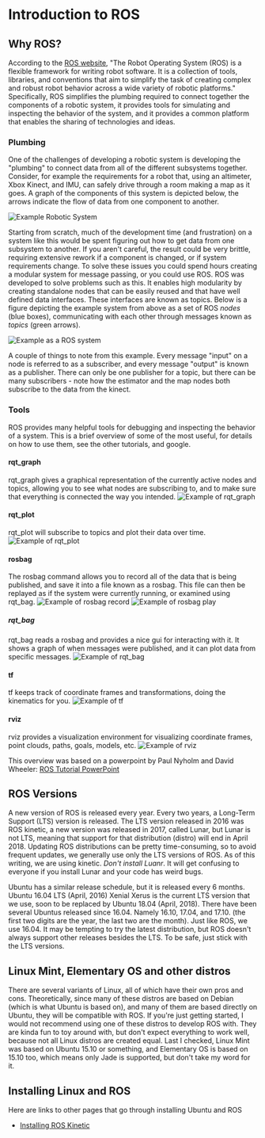# Introduction to ROS

## Why ROS?

According to the [ROS website](https://www.ros.org/about-ros/), "The Robot Operating System (ROS) is a flexible framework for writing robot software. It is a collection of tools, libraries, and conventions that aim to simplify the task of creating complex and robust robot behavior across a wide variety of robotic platforms." Specifically, ROS simplifies the plumbing required to connect together the components of a robotic system, it provides tools for simulating and inspecting the behavior of the system, and it provides a common platform that enables the sharing of technologies and ideas.

### Plumbing

One of the challenges of developing a robotic system is developing the "plumbing" to connect data from all of the different subsystems together. Consider, for example the requirements for a robot that, using an altimeter, Xbox Kinect, and IMU, can safely drive through a room making a map as it goes. A graph of the components of this system is depicted below, the arrows indicate the flow of data from one component to another.

![Example Robotic System](figures/intro/exampleSystem.png)

Starting from scratch, much of the development time (and frustration) on a system like this would be spent figuring out how to get data from one subsystem to another. If you aren't careful, the result could be very brittle, requiring extensive rework if a component is changed, or if system requirements change. To solve these issues you could spend hours creating a modular system for message passing, or you could use ROS. ROS was developed to solve problems such as this. It enables high modularity by creating standalone nodes that can be easily reused and that have well defined data interfaces. These interfaces are known as topics. Below is a figure depicting the example system from above as a set of ROS *nodes* (blue boxes), communicating with each other through messages known as *topics* (green arrows).

![Example as a ROS system](figures/intro/system1ROSLabeled.png)

A couple of things to note from this example. Every message "input" on a node is referred to as a subscriber, and every message "output" is known as a publisher. There can only be one publisher for a topic, but there can be many subscribers - note how the estimator and the map nodes both subscribe to the data from the kinect.

### Tools
ROS provides many helpful tools for debugging and inspecting the behavior of a system. This is a brief overview of some of the most useful, for details on how to use them, see the other tutorials, and google.
#### rqt\_graph
rqt\_graph gives a graphical representation of the currently active nodes and topics, allowing you to see what nodes are subscribing to, and to make sure that everything is connected the way you intended.
![Example of rqt_graph](figures/intro/rqt_graphDemo.png)

#### rqt\_plot
rqt\_plot will subscribe to topics and plot their data over time.
![Example of rqt_plot](figures/intro/rqt_plotDemo.png)

#### rosbag
The rosbag command allows you to record all of the data that is being published, and save it into a file known as a rosbag. This file can then be replayed as if the system were currently running, or examined using rqt\_bag.
![Example of rosbag record](figures/intro/rosbagRecord.png)
![Example of rosbag play](figures/intro/rosbagPlay.png)

##### rqt\_bag
rqt\_bag reads a rosbag and provides a nice gui for interacting with it. It shows a graph of when messages were published, and it can plot data from specific messages.
![Example of rqt\_bag](figures/intro/rqt_bagDemo.png)

#### tf
tf keeps track of coordinate frames and transformations, doing the kinematics for you.
![Example of tf](figures/intro/tfDemo.png)

#### rviz
rviz provides a visualization environment for visualizing coordinate frames, point clouds, paths, goals, models, etc.
![Example of rviz](figures/intro/rvizDemo.png)

This overview was based on a powerpoint by Paul Nyholm and David Wheeler: [ROS Tutorial PowerPoint](https://docs.google.com/presentation/d/1qsfSCJSmvBuR3nP3ah90LNJuTdCqxITZBdDG7mQyiS8/edit?usp=sharing)

## ROS Versions
A new version of ROS is released every year.  Every two years, a Long-Term Support (LTS) version is released.  The LTS version released in 2016 was ROS kinetic, a new version was released in 2017, called Lunar, but Lunar is not LTS, meaning that support for that distribution (distro) will end in April 2018.  Updating ROS distributions can be pretty time-consuming, so to avoid frequent updates, we generally use only the LTS versions of ROS.  As of this writing, we are using kinetic.  _Don't install Luanr_.  It will get confusing to everyone if you install Lunar and your code has weird bugs.

Ubuntu has a similar release schedule, but it is released every 6 months.  Ubuntu 16.04 LTS (April, 2016) Xenial Xerus is the current LTS version that we use, soon to be replaced by Ubuntu 18.04 (April, 2018).  There have been several Ubuntus released since 16.04.  Namely 16.10, 17.04, and 17.10.  (the first two digits are the year, the last two are the month).  Just like ROS, we use 16.04.  It may be tempting to try the latest distribution, but ROS doesn't always support other releases besides the LTS.  To be safe, just stick with the LTS versions.

## Linux Mint, Elementary OS and other distros
There are several variants of Linux, all of which have their own pros and cons.  Theoretically, since many of these distros are based on Debian (which is what Ubuntu is based on), and many of them are based directly on Ubuntu, they will be compatible with ROS.  If you're just getting started, I would not recommend using one of these distros to develop ROS with.  They are kinda fun to toy around with, but don't expect everything to work well, because not all Linux distros are created equal.  Last I checked, Linux Mint was based on Ubuntu 15.10 or something, and Elementary OS is based on 15.10 too, which means only Jade is supported, but don't take my word for it.

## Installing Linux and ROS

Here are links to other pages that go through installing Ubuntu and ROS

- [Installing ROS Kinetic](https://wiki.ros.org/kinetic/Installation/Ubuntu)

